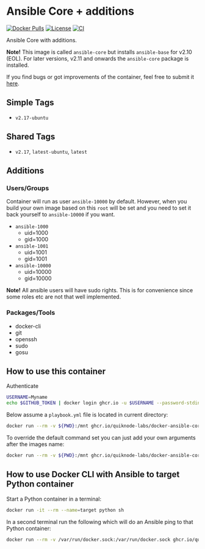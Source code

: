 # Ansible Core + additions

[![Docker Pulls](https://img.shields.io/docker/pulls/haxorof/ansible-core)](https://hub.docker.com/r/haxorof/ansible-core/)
[![License](https://img.shields.io/github/license/haxorof/docker-ansible-core)](https://hub.docker.com/r/haxorof/ansible-core/)
[![CI](https://github.com/haxorof/docker-ansible-core/workflows/CI/badge.svg)](https://github.com/haxorof/docker-ansible-core/actions?query=workflow%3ACI)

Ansible Core with additions.

**Note!** This image is called `ansible-core` but installs `ansible-base` for v2.10 (EOL). For later versions, v2.11 and onwards the `ansible-core` package is installed.

If you find bugs or got improvements of the container, feel free to submit it [here](https://github.com/haxorof/docker-ansible-core/issues).

## Simple Tags

- `v2.17-ubuntu`

## Shared Tags

- `v2.17`, `latest-ubuntu`, `latest`

## Additions

### Users/Groups

Container will run as user `ansible-10000` by default. However, when you build your own image based on this `root` will be set and you need to set it back yourself to `ansible-10000` if you want.

- `ansible-1000`
  - uid=1000
  - gid=1000
- `ansible-1001`
  - uid=1001
  - gid=1001
- `ansible-10000`
  - uid=10000
  - gid=10000

**Note!** All ansible users will have sudo rights. This is for convenience since some roles etc are not that well implemented.

### Packages/Tools

- docker-cli
- git
- openssh
- sudo
- gosu

## How to use this container

Authenticate

```sh
USERNAME=Myname
echo $GITHUB_TOKEN | docker login ghcr.io -u $USERNAME --password-stdin
```

Below assume a `playbook.yml` file is located in current directory:

```sh
docker run --rm -v ${PWD}:/mnt ghcr.io/quiknode-labs/docker-ansible-core:v2.16-ubuntu
```

To override the default command set you can just add your own arguments after the images name:

```sh
docker run --rm -v ${PWD}:/mnt ghcr.io/quiknode-labs/docker-ansible-core:v2.16-ubuntu ansible -m setup -c local localhost
```

## How to use Docker CLI with Ansible to target Python container

Start a Python container in a terminal:

```sh
docker run -it --rm --name=target python sh
```

In a second terminal run the following which will do an Ansible ping to that Python container:

```sh
docker run --rm -v /var/run/docker.sock:/var/run/docker.sock ghcr.io/quiknode-labs/docker-ansible-core:v2.16-ubuntu sh -c "echo 'target ansible_connection=docker' > hosts && ansible -m ping -i hosts all"
```
